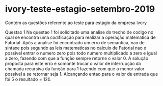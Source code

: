# ivory-teste-estagio-setembro-2019
Contém as questões referente ao teste para estágio da empresa Ivory

Questao 1
Na questao 1 foi solicitado uma analise do trecho de codigo no qual se encontra uma codificação para realizar a operação matematica de Fatorial.
Após a analise foi encontrado um erro de semantica, nao de sintaxe pois segundo as leis matematicas no calculo de Fatorial nao e possivel entrar o numero zero pois todo numero multiplicado a zero e igual a zero, fazendo com que a função sempre retorne o valor 0.
A solução proposta para este erro e somonte trocar o valor de interrupção da chamada recursiva da função para 1 fazendo com que o menor valor possivel a se retornar seja 1.
Alcançando entao para o valor de entrada que foi 5 o resultado = 120.
